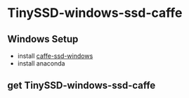 # TinySSD-windows-ssd-caffe
## Windows Setup

* install [ caffe-ssd-windows](https://github.com/runhang/caffe-ssd-windows.git)
* install anaconda 

## get TinySSD-windows-ssd-caffe


